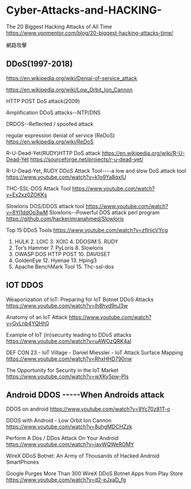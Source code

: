 # Cyber-Attacks-and-HACKING-

The 20 Biggest Hacking Attacks of All Time https://www.vpnmentor.com/blog/20-biggest-hacking-attacks-time/


網路攻擊

## DDoS(1997-2018)

https://en.wikipedia.org/wiki/Denial-of-service_attack

https://en.wikipedia.org/wiki/Low_Orbit_Ion_Cannon

HTTP POST DoS attack(2009)

Amplification DDoS attacks--NTP/DNS

DRDOS--Reflected / spoofed attack

regular expression denial of service (ReDoS) https://en.wikipedia.org/wiki/ReDoS

R-U-Dead-Yet(RUDY)HTTP DoS attack https://en.wikipedia.org/wiki/R-U-Dead-Yet
https://sourceforge.net/projects/r-u-dead-yet/

R-U-Dead-Yet, RUDY DDoS Attack Tool----a low and slow DoS attack tool
https://www.youtube.com/watch?v=k1o9Ya8qxlU

THC-SSL-DOS Attack Tool https://www.youtube.com/watch?v=Ex2xz0ZOKKs

Slowloris DOS/DDOS attack tool https://www.youtube.com/watch?v=8Yl1ddOp3wM
Slowloris--Powerful DOS attack perl program  https://github.com/hackerimranahmed/Slowloris

Top 15 DDoS Tools https://www.youtube.com/watch?v=zflrijcVYcg
1. HULK  2. LOIC  3. XOIC  4. DDOSIM   5. RUDY
6. Tor’s Hammer   7. PyLoris  8. Slowloris 
9. OWASP DOS HTTP POST  10. DAVOSET
11. GoldenEye   12. Hyenae  13. Hping3
14.  Apache BenchMark Tool  15. Thc-ssl-dos

## IOT DDOS

Weaponization of IoT: Preparing for IoT Botnet DDoS Attacks https://www.youtube.com/watch?v=lh8hvd9nJ3w

Anatomy of an IoT Attack https://www.youtube.com/watch?v=GvLnb4YQHh0

Example of IoT (in)security leading to DDoS attacks https://www.youtube.com/watch?v=uAWOzQRK4aI

DEF CON 23 - IoT Village - Daniel Miessler - IoT Attack Surface Mapping https://www.youtube.com/watch?v=RhxHHD790nw

The Opportunity for Security in the IoT Market https://www.youtube.com/watch?v=wXKy5pw-Pls

## Android DDOS -----When Androids attack

DDOS on android https://www.youtube.com/watch?v=9Yc70z81T-o

DDOS with Android - Low Orbit Ion Cannon https://www.youtube.com/watch?v=8uhgMDCHZzk

Perform A Dos / DDos Attack On Your Android https://www.youtube.com/watch?v=javWQWeROMY

WireX DDoS Botnet: An Army of Thousands of Hacked Android SmartPhones

Google Purges More Than 300 WireX DDoS Botnet Apps from Play Store https://www.youtube.com/watch?v=d2-eJxaD_fg
